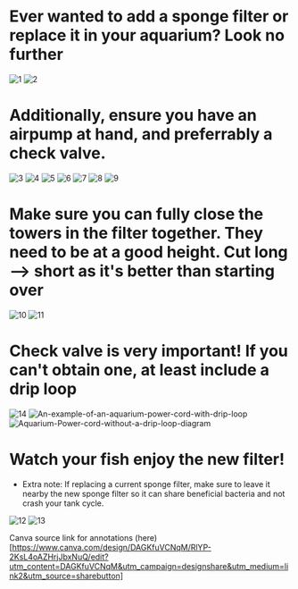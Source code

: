 # Ever wanted to add a sponge filter or replace it in your aquarium? Look no further

![1](https://github.com/se1yu/fish-feeder-portal-and-sponge-filter-mods-guide/assets/121521414/20737af6-78dd-482c-96c9-3a865889a6a2)
![2](https://github.com/se1yu/fish-feeder-portal-and-sponge-filter-mods-guide/assets/121521414/aacd9000-51ed-4e0b-b2b4-f20e8a4937c8)
# Additionally, ensure you have an airpump at hand, and preferrably a check valve.
![3](https://github.com/se1yu/fish-feeder-portal-and-sponge-filter-mods-guide/assets/121521414/8d839998-1115-4c7d-98e9-11878c28b787)
![4](https://github.com/se1yu/fish-feeder-portal-and-sponge-filter-mods-guide/assets/121521414/3aa76816-cc5e-4024-92bc-ca800c3c64b3)
![5](https://github.com/se1yu/fish-feeder-portal-and-sponge-filter-mods-guide/assets/121521414/9193b3ba-c154-4026-b740-90c48b1ce00a)
![6](https://github.com/se1yu/fish-feeder-portal-and-sponge-filter-mods-guide/assets/121521414/c14227f6-5c36-436b-92aa-d8883cfe3957)
![7](https://github.com/se1yu/fish-feeder-portal-and-sponge-filter-mods-guide/assets/121521414/da16cec6-9b9d-41ec-b57d-f61a2b43a27d)
![8](https://github.com/se1yu/fish-feeder-portal-and-sponge-filter-mods-guide/assets/121521414/de94cf66-bdd4-4cee-bfe3-2044e4003185)
![9](https://github.com/se1yu/fish-feeder-portal-and-sponge-filter-mods-guide/assets/121521414/da83baae-b248-4c37-a0c5-caaaa1e15dee)

# Make sure you can fully close the towers in the filter together. They need to be at a good height. Cut long --> short as it's better than starting over
![10](https://github.com/se1yu/fish-feeder-portal-and-sponge-filter-mods-guide/assets/121521414/630513c5-f938-41cb-8ddc-8e828ee059b3)
![11](https://github.com/se1yu/fish-feeder-portal-and-sponge-filter-mods-guide/assets/121521414/8052f150-d5e0-47dc-83b5-011a0feb0cc8)

# Check valve is very important! If you can't obtain one, at least include a drip loop
![14](https://github.com/se1yu/fish-feeder-portal-and-sponge-filter-mods-guide/assets/121521414/9229a630-bbb0-4ee1-8ef2-782ba8ac5b99)
![An-example-of-an-aquarium-power-cord-with-drip-loop](https://github.com/se1yu/fish-feeder-portal-and-sponge-filter-mods-guide/assets/121521414/551a0e83-06b4-4a5a-8bf4-a097772d1894)
![Aquarium-Power-cord-without-a-drip-loop-diagram](https://github.com/se1yu/fish-feeder-portal-and-sponge-filter-mods-guide/assets/121521414/ba4ccc0e-8081-4660-8167-af864339f721)

# Watch your fish enjoy the new filter! 
- Extra note: If replacing a current sponge filter, make sure to leave it nearby the new sponge filter so it can share beneficial bacteria and not crash your tank cycle.


![12](https://github.com/se1yu/fish-feeder-portal-and-sponge-filter-mods-guide/assets/121521414/55eccb8e-0c2e-453d-926a-75df295840a5)
![13](https://github.com/se1yu/fish-feeder-portal-and-sponge-filter-mods-guide/assets/121521414/1a8c2c95-c476-47ff-a062-1e44fdc6341d)


Canva source link for annotations (here)[https://www.canva.com/design/DAGKfuVCNqM/RlYP-2KsL4oAZHrjJbxNuQ/edit?utm_content=DAGKfuVCNqM&utm_campaign=designshare&utm_medium=link2&utm_source=sharebutton]
